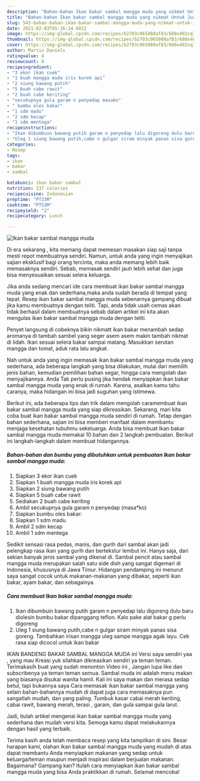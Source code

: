 ```yaml
---
description: "Bahan-bahan Ikan bakar sambal mangga muda yang nikmat Untuk Jualan"
title: "Bahan-bahan Ikan bakar sambal mangga muda yang nikmat Untuk Jualan"
slug: 543-bahan-bahan-ikan-bakar-sambal-mangga-muda-yang-nikmat-untuk-jualan
date: 2021-02-03T05:16:14.681Z
image: https://img-global.cpcdn.com/recipes/b2703c065088af83/680x482cq70/ikan-bakar-sambal-mangga-muda-foto-resep-utama.jpg
thumbnail: https://img-global.cpcdn.com/recipes/b2703c065088af83/680x482cq70/ikan-bakar-sambal-mangga-muda-foto-resep-utama.jpg
cover: https://img-global.cpcdn.com/recipes/b2703c065088af83/680x482cq70/ikan-bakar-sambal-mangga-muda-foto-resep-utama.jpg
author: Martin Daniels
ratingvalue: 4
reviewcount: 8
recipeingredient:
- "3 ekor ikan cuek"
- "1 buah mangga muda iris korek api"
- "2 siung bawang putih"
- "5 buah cabe rawit"
- "2 buah cabe keriting"
- "secukupnya gula garam n penyedap masako"
- " bumbu oles bakar"
- "1 sdm madu"
- "2 sdm kecap"
- "1 sdm mentega"
recipeinstructions:
- "Ikan dibumbuin bawang putih garam n penyedap lalu digoreng dulu baru diolesin bumbu bakar dipanggang teflon. Kalo pake alat bakar g perlu digoreng"
- "Uleg 1 siung bawang putih,cabe n gulgar siram minyak panas sisa goreng. Tambahkan irisan mangga uleg sampe mangga agak layu. Cek rasa siap dicocol untuk ikan bakar"
categories:
- Resep
tags:
- ikan
- bakar
- sambal

katakunci: ikan bakar sambal 
nutrition: 237 calories
recipecuisine: Indonesian
preptime: "PT33M"
cooktime: "PT53M"
recipeyield: "2"
recipecategory: Lunch

---
```



![Ikan bakar sambal mangga muda](https://img-global.cpcdn.com/recipes/b2703c065088af83/680x482cq70/ikan-bakar-sambal-mangga-muda-foto-resep-utama.jpg)

Di era  sekarang , kita memang dapat memesan masakan siap saji tanpa mesti repot membuatnya sendiri. Namun, untuk anda yang ingin menyajikan sajian eksklusif bagi orang tercinta, maka anda memang lebih baik memasaknya sendiri. Sebab, memasak sendiri jauh lebih sehat dan juga bisa menyesuaikan sesuai selera keluarga.

Jika anda sedang mencari ide cara membuat ikan bakar sambal mangga muda yang enak dan sederhana,maka anda sudah berada di tempat yang tepat. Resep ikan bakar sambal mangga muda  sebenarnya gampang dibuat jika kamu membuatnya dengan teliti. Tapi, anda tidak usah cemas akan tidak berhasil dalam membuatnya 
sebab dalam artikel ini kita akan mengulas ikan bakar sambal mangga muda dengan teliti.  

Penyet langsung di cobeknya bikin nikmatt ikan bakar menambah sedap aromanya di tambah sambel yang seger asem asem makin tambah nikmat di lidah. Ikan sesuai selera bakar sampai matang. Masukkan serutan mangga dan tomat, aduk rata lalu angkat.

Nah untuk anda yang ingin memasak ikan bakar sambal mangga muda yang sederhana, ada beberapa langkah yang bisa dilakukan, mulai dari memilih jenis bahan, kemudian pemilihan bahan segar, hingga cara mengolah dan menyajikannya. Anda Tak perlu pusing jika hendak menyiapkan ikan bakar sambal mangga muda yang enak di rumah. Karena, asalkan kamu  tahu caranya, maka hidangan ini bisa jadi suguhan yang istimewa.

Berikut ini, ada beberapa tips dan trik dalam mengolah caramembuat ikan bakar sambal mangga muda yang siap dikreasikan. Sekarang, mari kita coba buat ikan bakar sambal mangga muda sendiri di rumah. Tetap dengan bahan sederhana, sajian ini bisa memberi manfaat dalam membantu menjaga kesehatan tubuhmu sekeluarga. Anda bisa membuat Ikan bakar sambal mangga muda memakai 10 bahan dan 2 langkah pembuatan. Berikut ini langkah-langkah dalam membuat hidangannya.

<!--inarticleads1-->

##### Bahan-bahan dan bumbu yang dibutuhkan untuk pembuatan Ikan bakar sambal mangga muda:

1. Siapkan 3 ekor ikan cuek
1. Siapkan 1 buah mangga muda iris korek api
1. Siapkan 2 siung bawang putih
1. Siapkan 5 buah cabe rawit
1. Sediakan 2 buah cabe keriting
1. Ambil secukupnya gula garam n penyedap (masa*ko)
1. Siapkan  bumbu oles bakar:
1. Siapkan 1 sdm madu
1. Ambil 2 sdm kecap
1. Ambil 1 sdm mentega


Sedikit sensasi rasa pedas, manis, dan gurih dari sambal akan jadi pelengkap rasa ikan yang gurih dan bertekstur lembut ini. Hanya saja, dari sekian banyak jenis sambal yang dikenal di. Sambal pencit atau sambal mangga muda merupakan salah satu side dish yang sangat digemari di Indonesia, khususnya di Jawa Timur. Hidangan pendamping ini menurut saya sangat cocok untuk makanan-makanan yang dibakar, seperti ikan bakar, ayam bakar, dan sebagainya. 

<!--inarticleads2-->

##### Cara membuat Ikan bakar sambal mangga muda:

1. Ikan dibumbuin bawang putih garam n penyedap lalu digoreng dulu baru diolesin bumbu bakar dipanggang teflon. Kalo pake alat bakar g perlu digoreng
1. Uleg 1 siung bawang putih,cabe n gulgar siram minyak panas sisa goreng. Tambahkan irisan mangga uleg sampe mangga agak layu. Cek rasa siap dicocol untuk ikan bakar


IKAN BANDENG BAKAR SAMBAL MANGGA MUDA ini Versi saya sendiri yaa , yang mau Kreasi yuk silahkan dikreasikan sendiri ya teman teman. Terimakasih buat yang sudah menonton Video ini , Jangan lupa like dan subscribenya ya teman teman semua. Sambal muda ini adalah menu makan yang biasanya disukai wanita hamil. Kali ini saya makan dan merasa sedap betul, tapi bukannya saya Cara memasak ikan bakar sambal mangga yang selain bahan-bahannya mudah di dapat juga cara memasaknya pun sangatlah mudah, dan yang paling. Tumbuk kasar cabai merah keriting, cabai rawit, bawang merah, terasi , garam, dan gula sampai gula larut. 

Jadi, itulah artikel mengenai  ikan bakar sambal mangga muda  yang sederhana dan mudah versi kita. Semoga kamu dapat melakukannya dengan hasil yang terbaik. 

Terima kasih anda telah membaca resep yang kita tampilkan di sini. Besar harapan kami, olahan  Ikan bakar sambal mangga muda yang mudah di atas dapat membantu Anda menyiapkan makanan yang sedap untuk keluarga/teman maupun menjadi inspirasi dalam berjualan makanan. Bagaimana? Gampang kan? Itulah cara menyiapkan ikan bakar sambal mangga muda yang bisa Anda praktikkan di rumah. Selamat mencoba!

